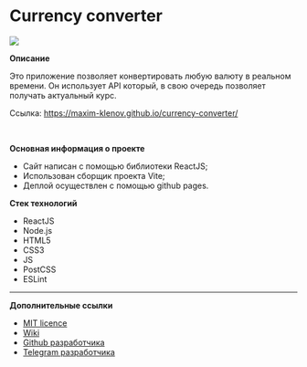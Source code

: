 
# Currency converter 

<img src="https://img.shields.io/badge/Оцени_проект_звездой_⭐-ffd60a?style=for-the-badge&logo=github&logoColor=black">

**Описание**

Это приложение позволяет конвертировать любую валюту в реальном времени. Он использует API который, в свою очередь позволяет получать актуальный курс. 

Ссылка: https://maxim-klenov.github.io/currency-converter/

<br>

**Основная информация о проекте**

- Сайт написан c помощью библиотеки ReactJS;
- Использован сборщик проекта Vite;
- Деплой осуществлен с помощью github pages.

**Стек технологий**

- ReactJS
- Node.js
- HTML5
- CSS3
- JS
- PostCSS
- ESLint

---
**Дополнительные ссылки**
- [MIT licence](LICENSE)
- [Wiki](https://github.com/maxim-klenov/currency-converter/wiki)
- [Github разработчика](https://github.com/maxim-klenov)
- [Telegram разработчика](https://t.me/tgxzz)
